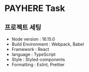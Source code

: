 # PAYHERE Task

## 프로젝트 세팅

- Node version : 16.15.0
- Build Environment : Webpack, Babel
- Framework : React
- language : TypeScript
- Style : Styled-components
- Formatting : Eslint, Prettier
